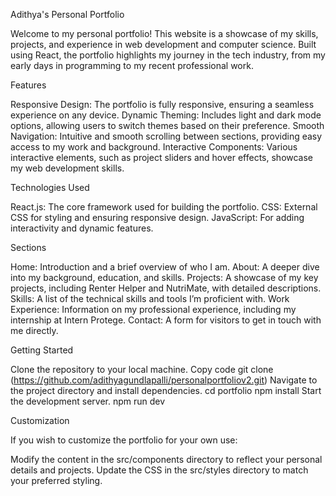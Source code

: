 Adithya's Personal Portfolio

Welcome to my personal portfolio! This website is a showcase of my skills, projects, and experience in web development and computer science. Built using React, the portfolio highlights my journey in the tech industry, from my early days in programming to my recent professional work.


Features

Responsive Design: The portfolio is fully responsive, ensuring a seamless experience on any device.
Dynamic Theming: Includes light and dark mode options, allowing users to switch themes based on their preference.
Smooth Navigation: Intuitive and smooth scrolling between sections, providing easy access to my work and background.
Interactive Components: Various interactive elements, such as project sliders and hover effects, showcase my web development skills.


Technologies Used

React.js: The core framework used for building the portfolio.
CSS: External CSS for styling and ensuring responsive design.
JavaScript: For adding interactivity and dynamic features.


Sections

Home: Introduction and a brief overview of who I am.
About: A deeper dive into my background, education, and skills.
Projects: A showcase of my key projects, including Renter Helper and NutriMate, with detailed descriptions.
Skills: A list of the technical skills and tools I’m proficient with.
Work Experience: Information on my professional experience, including my internship at Intern Protege.
Contact: A form for visitors to get in touch with me directly.


Getting Started

Clone the repository to your local machine.
Copy code git clone (https://github.com/adithyagundlapalli/personalportfoliov2.git)
Navigate to the project directory and install dependencies.
cd portfolio
npm install
Start the development server.
npm run dev


Customization

If you wish to customize the portfolio for your own use:

Modify the content in the src/components directory to reflect your personal details and projects.
Update the CSS in the src/styles directory to match your preferred styling.
